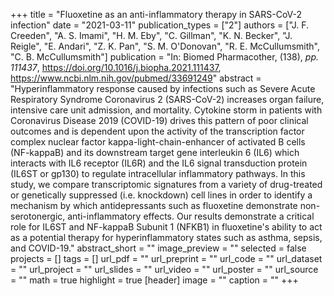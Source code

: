 +++
title = "Fluoxetine as an anti-inflammatory therapy in SARS-CoV-2 infection"
date = "2021-03-11"
publication_types = ["2"]
authors = ["J. F. Creeden", "A. S. Imami", "H. M. Eby", "C. Gillman", "K. N. Becker", "J. Reigle", "E. Andari", "Z. K. Pan", "S. M. O'Donovan", "R. E. McCullumsmith", "C. B. McCullumsmith"]
publication = "In: Biomed Pharmacother, (138), _pp. 111437_, https://doi.org/10.1016/j.biopha.2021.111437, https://www.ncbi.nlm.nih.gov/pubmed/33691249"
abstract = "Hyperinflammatory response caused by infections such as Severe Acute Respiratory Syndrome Coronavirus 2 (SARS-CoV-2) increases organ failure, intensive care unit admission, and mortality. Cytokine storm in patients with Coronavirus Disease 2019 (COVID-19) drives this pattern of poor clinical outcomes and is dependent upon the activity of the transcription factor complex nuclear factor kappa-light-chain-enhancer of activated B cells (NF-kappaB) and its downstream target gene interleukin 6 (IL6) which interacts with IL6 receptor (IL6R) and the IL6 signal transduction protein (IL6ST or gp130) to regulate intracellular inflammatory pathways. In this study, we compare transcriptomic signatures from a variety of drug-treated or genetically suppressed (i.e. knockdown) cell lines in order to identify a mechanism by which antidepressants such as fluoxetine demonstrate non-serotonergic, anti-inflammatory effects. Our results demonstrate a critical role for IL6ST and NF-kappaB Subunit 1 (NFKB1) in fluoxetine's ability to act as a potential therapy for hyperinflammatory states such as asthma, sepsis, and COVID-19."
abstract_short = ""
image_preview = ""
selected = false
projects = []
tags = []
url_pdf = ""
url_preprint = ""
url_code = ""
url_dataset = ""
url_project = ""
url_slides = ""
url_video = ""
url_poster = ""
url_source = ""
math = true
highlight = true
[header]
image = ""
caption = ""
+++
